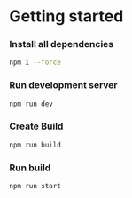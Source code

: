 # Getting started

### Install all dependencies
```bash
npm i --force
```

### Run development server
``` bash 
npm run dev
```

### Create Build
``` bash
npm run build
```
### Run build
```bash
npm run start
```